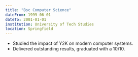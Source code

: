 ```yaml
---
title: "Bsc Computer Science"
dateFrom: 1999-06-01
dateTo: 2001-01-01
institution: University of Tech Studies
location: Springfield
---
```


- Studied the impact of Y2K on modern computer systems.
- Delivered outstanding results, graduated with a 10/10.